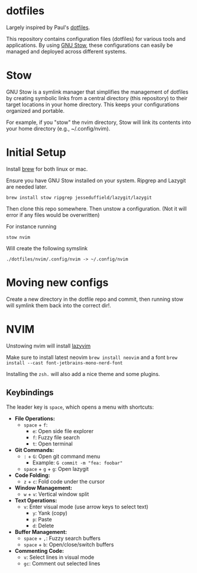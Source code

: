# dotfiles

Largely inspired by Paul's [dotfiles](https://github.com/paul/dotfiles).

This repository contains configuration files (dotfiles) for various tools and applications. By using [GNU Stow](https://www.gnu.org/software/stow/), these configurations can easily be managed and deployed across different systems.

# Stow

GNU Stow is a symlink manager that simplifies the management of dotfiles by creating symbolic links from a central directory (this repository) to their target locations in your home directory. This keeps your configurations organized and portable.

For example, if you "stow" the nvim directory, Stow will link its contents into your home directory (e.g., ~/.config/nvim).

# Initial Setup

Install [brew](https://brew.sh/) for both linux or mac.

Ensure you have GNU Stow installed on your system. Ripgrep and Lazygit are needed later.

```shell
brew install stow ripgrep jesseduffield/lazygit/lazygit
```

Then clone this repo somewhere. Then unstow a configuration. (Not it will error if any files would be overwritten)

For instance running 

```shell
stow nvim
```

Will create the following symslink

```
./dotfiles/nvim/.config/nvim -> ~/.config/nvim
```

# Moving new configs 

Create a new directory in the dotfile repo and commit, then running stow will symlink them back into the correct dir!.


# NVIM

Unstowing nvim will install [lazyvim](https://www.lazyvim.org/)

Make sure to install latest neovim `brew install neovim` and a font `brew install --cast font-jetbrains-mono-nerd-font`

Installing the `zsh.` will also add a nice theme and some plugins.


## Keybindings

The leader key is `space`, which opens a menu with shortcuts:

- **File Operations:**
  - `space` + `f`:
    - `e`: Open side file explorer
    - `f`: Fuzzy file search
    - `t`: Open terminal
- **Git Commands:**
  - `:` + `G`: Open git command menu
    - Example: `G commit -m "fea: foobar"`
  - `space` + `g` + `g`: Open lazygit
- **Code Folding:**
  - `z` + `c`: Fold code under the cursor
- **Window Management:**
  - `w` + `v`: Vertical window split
- **Text Operations:**
  - `v`: Enter visual mode (use arrow keys to select text)
    - `y`: Yank (copy)
    - `p`: Paste
    - `d`: Delete
- **Buffer Management:**
  - `space` + `,`: Fuzzy search buffers
  - `space` + `b`: Open/close/switch buffers
- **Commenting Code:**
  - `v`: Select lines in visual mode
  - `gc`: Comment out selected lines
